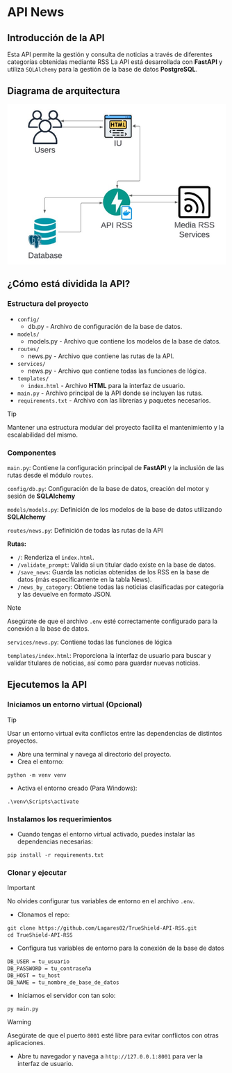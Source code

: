 # API News

## Introducción de la API

Esta API permite la gestión y consulta de noticias a través de diferentes categorías obtenidas mediante RSS La API está desarrollada con **FastAPI** y utiliza `SQLAlchemy` para la gestión de la base de datos **PostgreSQL**.

## Diagrama de arquitectura

<img src="imgs/Diagrama_arq.jpg" alt="Diagrama de arquitectura" />

## ¿Cómo está dividida la API?

### Estructura del proyecto

- `config/`
	- db.py - Archivo de configuración de la base de datos.
- `models/`
	- models.py - Archivo que contiene los modelos de la base de datos.
- `routes/`
	- news.py - Archivo que contiene las rutas de la API.
- `services/`
	- news.py - Archivo que contiene todas las funciones de lógica.
- `templates/`
	- `index.html` - Archivo **HTML** para la interfaz de usuario. 
- `main.py` - Archivo principal de la API donde se incluyen las rutas.
- `requirements.txt` - Archivo con las librerías y paquetes necesarios.

> [!TIP]
> Mantener una estructura modular del proyecto facilita el mantenimiento y la escalabilidad del mismo.

### Componentes

`main.py`: Contiene la configuración principal de **FastAPI** y la inclusión de las rutas desde el módulo `routes`.

`config/db.py`: Configuración de la base de datos, creación del motor y sesión de **SQLAlchemy**

`models/models.py`: Definición de los modelos de la base de datos utilizando **SQLAlchemy**

`routes/news.py`: Definición de todas las rutas de la API

**Rutas:**
-   `/`: Renderiza el `index.html`.
-   `/validate_prompt`: Valida si un titular dado existe en la base de datos.
-   `/save_news`: Guarda las noticias obtenidas de los RSS en la base de datos (más específicamente en la tabla News).
-   `/news_by_category`: Obtiene todas las noticias clasificadas por categoría y las devuelve en formato JSON.

> [!NOTE]
> Asegúrate de que el archivo `.env` esté correctamente configurado para la conexión a la base de datos.

`services/news.py`: Contiene todas las funciones de lógica

`templates/index.html`: Proporciona la interfaz de usuario para buscar y validar titulares de noticias, así como para guardar nuevas noticias.

## Ejecutemos la API

### Iniciamos un entorno virtual (Opcional)

> [!TIP]
> Usar un entorno virtual evita conflictos entre las dependencias de distintos proyectos.

-   Abre una terminal y navega al directorio del proyecto.
-   Crea el entorno:

```
python -m venv venv 
```

- Activa el entorno creado (Para Windows):

```
.\venv\Scripts\activate
```

### Instalamos los requerimientos

-   Cuando tengas el entorno virtual activado, puedes instalar las dependencias necesarias:

```
pip install -r requirements.txt
```

### Clonar y ejecutar

> [!IMPORTANT]
> No olvides configurar tus variables de entorno en el archivo `.env`.

- Clonamos el repo:

```
git clone https://github.com/Lagares02/TrueShield-API-RSS.git
cd TrueShield-API-RSS
```

- Configura tus variables de entorno para la conexión de la base de datos

```
DB_USER = tu_usuario
DB_PASSWORD = tu_contraseña
DB_HOST = tu_host
DB_NAME = tu_nombre_de_base_de_datos
```

- Iniciamos el servidor con tan solo:

```
py main.py
```

> [!WARNING]
> Asegúrate de que el puerto `8001` esté libre para evitar conflictos con otras aplicaciones.

- Abre tu navegador y navega a `http://127.0.0.1:8001` para ver la interfaz de usuario.